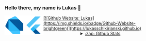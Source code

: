 ### Hello there, my name is Lukas 👋 

<!--
**LukasSchikirianski/LukasSchikirianski** is a ✨ _special_ ✨ repository because its `README.md` (this file) appears on your GitHub profile.

Here are some ideas to get you started:

- 🔭 I’m currently working on ...
- 🌱 I’m currently learning ...
- 👯 I’m looking to collaborate on ...
- 🤔 I’m looking for help with ...
- 💬 Ask me about ...
- 📫 How to reach me: ...
- 😄 Pronouns: ...
- ⚡ Fun fact: ...

💻
-->

<img align="left" src="https://raw.githubusercontent.com/github/explore/80688e429a7d4ef2fca1e82350fe8e3517d3494d/topics/dart/dart.png" alt="Dart" width="64"/>
<img align="left" src="https://raw.githubusercontent.com/github/explore/80688e429a7d4ef2fca1e82350fe8e3517d3494d/topics/flutter/flutter.png" alt="Flutter" width="64"/>

<a align="center" href="https://img.shields.io/github/followers/LukasSchikirianski?label=Follow&style=social)](https://github.com/lukasschikirianski" alt="GitHub: Lukas Schikirianski">
[![Github Website: Lukas](https://img.shields.io/badge/Github-Website-brightgreen)](https://lukasschikirianski.github.io)


<details align="center">
  <summary>:zap: Github Stats</summary>
  
  \
  ![My Github Stats](https://github-readme-stats.vercel.app/api?username=lukasschikirianski&hide=[%22issues%22]&show_icons=true)

</details>
